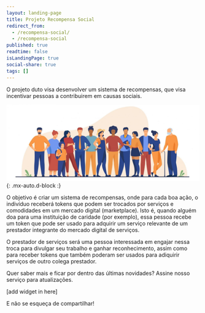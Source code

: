 ```yaml
---
layout: landing-page
title: Projeto Recompensa Social
redirect_from:
  - /recompensa-social/
  - /recompensa-social
published: true
readtime: false
isLandingPage: true
social-share: true
tags: []
---
```


O projeto duto visa desenvolver um sistema de recompensas, que visa incentivar pessoas a contribuirem em causas sociais.

![oops](/assets/img/Success-3-scaled.jpg){: .mx-auto.d-block :}

O objetivo é criar um sistema de recompensas, onde para cada boa ação, o indivíduo receberá tokens que podem ser trocados por serviços e comodidades em um mercado digital (marketplace). Isto é, quando alguém doa para uma instituição de caridade (por exemplo), essa pessoa recebe um token que pode ser usado para adquirir um serviço relevante de um prestador integrante do mercado digital de serviços.

O prestador de serviços será uma pessoa interessada em engajar nessa troca para divulgar seu trabalho e ganhar reconhecimento, assim como para receber tokens que também poderam ser usados para adiquirir serviços de outro colega prestador.

Quer saber mais e ficar por dentro das últimas novidades? Assine nosso serviço para atualizações.

[add widget in here]

E não se esqueça de compartilhar!
